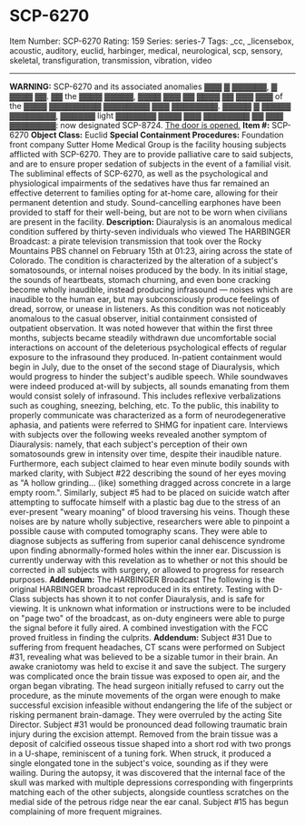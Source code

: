 # SCP-6270
Item Number: SCP-6270
Rating: 159
Series: series-7
Tags: _cc, _licensebox, acoustic, auditory, euclid, harbinger, medical, neurological, scp, sensory, skeletal, transfiguration, transmission, vibration, video

---

**WARNING:** SCP-6270 and its associated anomalies ▓▓▓ ▓ ▓▓▓▓▓▓, ▓ ▓▓▓▓ ▓▓. ▓▓ the ▓▓▓▓ ▓▓▓▓▓, ▓▓▓▓ ▓▓▓ ▓▓ ▓▓▓▓ ▓▓ ▓▓▓ ▓▓▓ of the ▓▓▓▓ ▓▓▓▓▓▓▓▓▓ ▓▓▓▓▓▓▓▓ ▓▓▓ ▓▓▓▓▓▓▓▓. ▓▓▓▓▓ ▓ ▓▓▓▓▓ ▓▓▓▓▓▓▓▓, ▓▓▓▓▓▓ light ▓▓▓▓▓▓▓ ▓▓▓▓ ▓▓▓ ▓▓▓▓▓▓▓▓ ▓▓ ▓▓▓ ▓▓▓▓▓▓▓▓: now designated SCP-8724.
[The door is opened.](/scp-8724)
**Item #:** SCP-6270
**Object Class:** Euclid
**Special Containment Procedures:** Foundation front company Sutter Home Medical Group is the facility housing subjects afflicted with SCP-6270. They are to provide palliative care to said subjects, and are to ensure proper sedation of subjects in the event of a familial visit. The subliminal effects of SCP-6270, as well as the psychological and physiological impairments of the sedatives have thus far remained an effective deterrent to families opting for at-home care, allowing for their permanent detention and study. Sound-cancelling earphones have been provided to staff for their well-being, but are not to be worn when civilians are present in the facility.
**Description:** Diauralysis is an anomalous medical condition suffered by thirty-seven individuals who viewed The HARBINGER Broadcast: a pirate television transmission that took over the Rocky Mountains PBS channel on February 15th at 01:23, airing across the state of Colorado. The condition is characterized by the alteration of a subject's somatosounds, or internal noises produced by the body. In its initial stage, the sounds of heartbeats, stomach churning, and even bone cracking become wholly inaudible, instead producing infrasound — noises which are inaudible to the human ear, but may subconsciously produce feelings of dread, sorrow, or unease in listeners. As this condition was not noticeably anomalous to the casual observer, initial containment consisted of outpatient observation. It was noted however that within the first three months, subjects became steadily withdrawn due uncomfortable social interactions on account of the deleterious psychological effects of regular exposure to the infrasound they produced.
In-patient containment would begin in July, due to the onset of the second stage of Diauralysis, which would progress to hinder the subject's audible speech. While soundwaves were indeed produced at-will by subjects, all sounds emanating from them would consist solely of infrasound. This includes reflexive verbalizations such as coughing, sneezing, belching, etc. To the public, this inability to properly communicate was characterized as a form of neurodegenerative aphasia, and patients were referred to SHMG for inpatient care.
Interviews with subjects over the following weeks revealed another symptom of Diauralysis: namely, that each subject's perception of their own somatosounds grew in intensity over time, despite their inaudible nature. Furthermore, each subject claimed to hear even minute bodily sounds with marked clarity, with Subject #22 describing the sound of her eyes moving as "A hollow grinding… (like) something dragged across concrete in a large empty room.". Similarly, subject #5 had to be placed on suicide watch after attempting to suffocate himself with a plastic bag due to the stress of an ever-present "weary moaning" of blood traversing his veins.
Though these noises are by nature wholly subjective, researchers were able to pinpoint a possible cause with computed tomography scans. They were able to diagnose subjects as suffering from superior canal dehiscence syndrome upon finding abnormally-formed holes within the inner ear. Discussion is currently underway with this revelation as to whether or not this should be corrected in all subjects with surgery, or allowed to progress for research purposes.
**Addendum:** The HARBINGER Broadcast
The following is the original HARBINGER broadcast reproduced in its entirety. Testing with D-Class subjects has shown it to not confer Diauralysis, and is safe for viewing.
It is unknown what information or instructions were to be included on "page two" of the broadcast, as on-duty engineers were able to purge the signal before it fully aired. A combined investigation with the FCC proved fruitless in finding the culprits.
**Addendum:** Subject #31
Due to suffering from frequent headaches, CT scans were performed on Subject #31, revealing what was believed to be a sizable tumor in their brain. An awake craniotomy was held to excise it and save the subject. The surgery was complicated once the brain tissue was exposed to open air, and the organ began vibrating. The head surgeon initially refused to carry out the procedure, as the minute movements of the organ were enough to make successful excision infeasible without endangering the life of the subject or risking permanent brain-damage. They were overruled by the acting Site Director.
Subject #31 would be pronounced dead following traumatic brain injury during the excision attempt. Removed from the brain tissue was a deposit of calcified osseous tissue shaped into a short rod with two prongs in a U-shape, reminiscent of a tuning fork. When struck, it produced a single elongated tone in the subject's voice, sounding as if they were wailing.
During the autopsy, it was discovered that the internal face of the skull was marked with multiple depressions corresponding with fingerprints matching each of the other subjects, alongside countless scratches on the medial side of the petrous ridge near the ear canal.
Subject #15 has begun complaining of more frequent migraines.